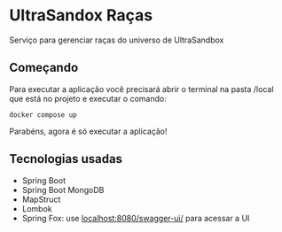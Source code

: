 # UltraSandox Raças

Serviço para gerenciar raças do universo de UltraSandbox

## Começando

Para executar a aplicação você precisará abrir o terminal na pasta /local que está no projeto e executar o comando:

~~~console
docker compose up
~~~~

Parabéns, agora é só executar a aplicação!

## Tecnologias usadas

- Spring Boot
- Spring Boot MongoDB
- MapStruct
- Lombok
- Spring Fox: use <localhost:8080/swagger-ui/> para acessar a UI

